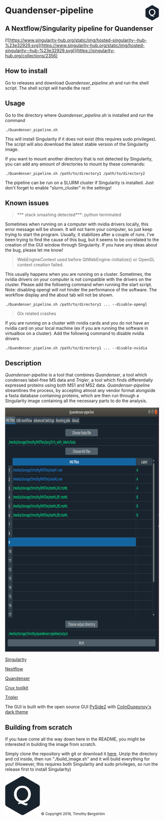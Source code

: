 # Quandenser-pipeline <img align='right' src="/images/logo.png" height="50">

## A Nextflow/Singularity pipeline for Quandenser

[![https://www.singularity-hub.org/static/img/hosted-singularity--hub-%23e32929.svg](https://www.singularity-hub.org/static/img/hosted-singularity--hub-%23e32929.svg)](https://singularity-hub.org/collections/2356)

## How to install
Go to releases and download *Quandenser_pipeline.sh* and run the shell script. The shell script will handle the rest!

## Usage
Go to the directory where *Quandenser_pipeline.sh* is installed and run the command

    ./Quandenser_pipeline.sh

This will install Singularity if it does not exist (this requires sudo privileges). The script will also download the latest stable version of the Singularity image.

If you want to mount another directory that is not detected by Singularity, you can add any amount of directories to mount by these commands:

    ./Quandenser_pipeline.sh /path/to/directory1 /path/to/directory2


The pipeline can be run on a SLURM cluster if Singularity is installed. Just don't forget to enable "slurm_cluster" in the
settings!


## Known issues

>*** stack smashing detected***: python terminated

Sometimes when running on a computer with nvidia drivers locally, this error message will be shown. It will not harm your computer, so just keep trying to start the program. Usually, it stabilizes after a couple of runs.
I've been trying to find the cause of this bug, but it seems to be correlated to the creation of the GUI window through Singularity. If you have any ideas about the bug, please let me know!


>WebEngineContext used before QtWebEngine::initialize() or OpenGL context creation failed.

This usually happens when you are running on a cluster. Sometimes, the nvidia drivers on your computer is not compatible
with the drivers on the cluster. Please add the following command when running the start script.
Note: disabling opengl will not hinder the performance of the software. The workflow display and the about tab will
not be shown.

    ./Quandenser_pipeline.sh /path/to/directory1 ... --disable-opengl


>Glx related crashes

If you are running on a cluster with nvidia cards and you do not have an nvidia card on your local machine (ex if you are running the software in virtualbox on a cluster). Add the following command to disable nvidia drivers

    ./Quandenser_pipeline.sh /path/to/directory1 ... --disable-nvidia


## Description
*Quandenser-pipeline* is a tool that combines *Quandenser*, a tool which condenses label-free MS data and *Triqler*, a tool which finds differentially expressed proteins using both MS1 and MS2 data. *Quandenser-pipeline* streamlines the process, by accepting almost any vendor format alongside a fasta database containing proteins, which are then run through a Singularity image containing all the necessary parts to do the analysis.



<img src="/images/gui.png" width="1000" height="800">


[Singularity](https://github.com/sylabs/singularity)


[Nextflow](https://github.com/nextflow-io/nextflow)


[Quandenser](https://github.com/statisticalbiotechnology/quandenser)


[Crux toolkit](https://github.com/crux-toolkit/crux-toolkit)


[Triqler](https://github.com/statisticalbiotechnology/triqler)

The GUI is built with the open source GUI [PySide2](https://pypi.org/project/PySide2/)
with [ColinDuqesnoy's dark theme](https://github.com/ColinDuquesnoy/QDarkStyleSheet)


## Building from scratch

If you have come all the way down here in the README, you might be interested in building the image from scratch.

Simply clone the repository with git or download it [here](https://github.com/statisticalbiotechnology/quandenser-pipeline/archive/master.zip). Unzip the directory and cd inside, then run "./build_image.sh" and it will build everything for you! (However, this requires both Singularity and sudo privileges, so run the release first to install Singularity)


<img src="/images/logo.png" height="128">
 <small>&copy; Copyright 2019, Timothy Bergström</small>
